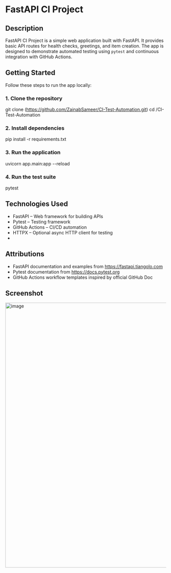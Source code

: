 # FastAPI CI Project

## Description

FastAPI CI Project is a simple web application built with FastAPI. It provides basic API routes for health checks, greetings, and item creation. The app is designed to demonstrate automated testing using `pytest` and continuous integration with GitHub Actions.

## Getting Started

Follow these steps to run the app locally:

### 1. Clone the repository

git clone (https://github.com/ZainabSameer/CI-Test-Automation.git)
cd /CI-Test-Automation

### 2. Install dependencies
pip install -r requirements.txt

### 3. Run the application
uvicorn app.main:app --reload

### 4. Run the test suite
pytest

## Technologies Used
- FastAPI – Web framework for building APIs
- Pytest – Testing framework
- GitHub Actions – CI/CD automation
- HTTPX – Optional async HTTP client for testing
- 
## Attributions
- FastAPI documentation and examples from https://fastapi.tiangolo.com
- Pytest documentation from https://docs.pytest.org
- GitHub Actions workflow templates inspired by official GitHub Doc

## Screenshot 
<img width="1907" height="830" alt="image" src="https://github.com/user-attachments/assets/718bf2b9-7a31-44f7-bb85-38eb8244a522" />
